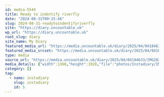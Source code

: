 ```yaml
---
id: media-5544
title: Ready to indentify riverfly
date: "2024-08-31T09:15:46"
slug: 2024-08-31-readytoindentifyriverfly
site: "https://diary.uncountable.uk"
wp_url: "https://diary.uncountable.uk"
root_slug: diary
site_name: My Diary
featured_media_url: "https://media.uncountable.uk/diary/2025/04/04184633/IMG20240831101546-edited.webp"
featured_media_srcset: "https://media.uncountable.uk/diary/2025/04/04184633/IMG20240831101546-edited-213x300.webp 213w, https://media.uncountable.uk/diary/2025/04/04184633/IMG20240831101546-edited-725x1024.webp 725w, https://media.uncountable.uk/diary/2025/04/04184633/IMG20240831101546-edited-150x150.webp 150w, https://media.uncountable.uk/diary/2025/04/04184633/IMG20240831101546-edited-453x640.webp 453w, https://media.uncountable.uk/diary/2025/04/04184633/IMG20240831101546-edited.webp 1360w"
type: media
source_url: "https://media.uncountable.uk/diary/2025/04/04184633/IMG20240831101546-edited.webp"
media_details: {"width":1360,"height":1920,"file":"photos/Instadiary/IMG20240831101546-edited.webp","filesize":194812,"sizes":{"medium":{"file":"IMG20240831101546-edited-213x300.webp","width":213,"height":300,"filesize":22296,"mime_type":"image/webp","source_url":"https://media.uncountable.uk/diary/2025/04/04184633/IMG20240831101546-edited-213x300.webp"},"large":{"file":"IMG20240831101546-edited-725x1024.webp","width":725,"height":1024,"filesize":159764,"mime_type":"image/webp","source_url":"https://media.uncountable.uk/diary/2025/04/04184633/IMG20240831101546-edited-725x1024.webp"},"thumbnail":{"file":"IMG20240831101546-edited-150x150.webp","width":150,"height":150,"filesize":8376,"mime_type":"image/webp","source_url":"https://media.uncountable.uk/diary/2025/04/04184633/IMG20240831101546-edited-150x150.webp"},"mobwidth":{"file":"IMG20240831101546-edited-453x640.webp","width":453,"height":640,"filesize":82088,"mime_type":"image/webp","source_url":"https://media.uncountable.uk/diary/2025/04/04184633/IMG20240831101546-edited-453x640.webp"},"full":{"file":"IMG20240831101546-edited.webp","width":1360,"height":1920,"mime_type":"image/webp","source_url":"https://media.uncountable.uk/diary/2025/04/04184633/IMG20240831101546-edited.webp"}},"image_meta":{"aperture":"0","credit":"","camera":"","caption":"","created_timestamp":"0","copyright":"","focal_length":"0","iso":"0","shutter_speed":"0","title":"","orientation":"0","keywords":[]}}
category: []
tag:
  - name: instadiary
    slug: instadiary
    id: 5
---
```


